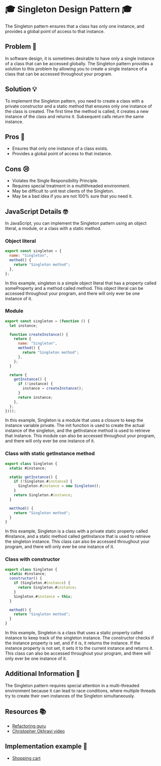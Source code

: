 # 🎓 Singleton Design Pattern 🎓

The Singleton pattern ensures that a class has only one instance, and provides a global point of access to that instance.

## Problem 🤔

In software design, it is sometimes desirable to have only a single instance of a class that can be accessed globally. The Singleton pattern provides a solution to this problem by allowing you to create a single instance of a class that can be accessed throughout your program.

## Solution 💡

To implement the Singleton pattern, you need to create a class with a private constructor and a static method that ensures only one instance of the class is created. The first time the method is called, it creates a new instance of the class and returns it. Subsequent calls return the same instance.

## Pros 🎉

- Ensures that only one instance of a class exists.
- Provides a global point of access to that instance.

## Cons 😢

- Violates the Single Responsibility Principle.
- Requires special treatment in a multithreaded environment.
- May be difficult to unit test clients of the Singleton.
- May be a bad idea if you are not 100% sure that you need it.

## JavaScript Details 🤓

In JavaScript, you can implement the Singleton pattern using an object literal, a module, or a class with a static method.

### Object literal

```js
export const singleton = {
  name: "Singleton",
  method() {
    return "Singleton method";
  },
};
```

In this example, singleton is a simple object literal that has a property called someProperty and a method called method. This object literal can be accessed throughout your program, and there will only ever be one instance of it.

### Module

```js
export const singleton = (function () {
  let instance;

  function createInstance() {
    return {
      name: "Singleton",
      method() {
        return "Singleton method";
      },
    };
  }

  return {
    getInstance() {
      if (!instance) {
        instance = createInstance();
      }
      return instance;
    },
  };
})();
```

In this example, Singleton is a module that uses a closure to keep the instance variable private. The init function is used to create the actual instance of the singleton, and the getInstance method is used to retrieve that instance. This module can also be accessed throughout your program, and there will only ever be one instance of it.

### Class with static getInstance method

```js
export class Singleton {
  static #instance;

  static getInstance() {
    if (!Singleton.#instance) {
      Singleton.#instance = new Singleton();
    }
    return Singleton.#instance;
  }

  metthod() {
    return "Singleton method";
  }
}
```

In this example, Singleton is a class with a private static property called #instance, and a static method called getInstance that is used to retrieve the singleton instance. This class can also be accessed throughout your program, and there will only ever be one instance of it.

### Class with constructor

```js
export class Singleton {
  static #instance;
  constructor() {
    if (Singleton.#instance) {
      return Singleton.#instance;
    }
    Singleton.#instance = this;
  }

  method() {
    return "Singleton method";
  }
}
```

In this example, Singleton is a class that uses a static property called instance to keep track of the singleton instance. The constructor checks if the instance property is set, and if it is, it returns the instance. If the instance property is not set, it sets it to the current instance and returns it. This class can also be accessed throughout your program, and there will only ever be one instance of it.

## Additional Information 📖

The Singleton pattern requires special attention in a multi-threaded environment because it can lead to race conditions, where multiple threads try to create their own instances of the Singleton simultaneously.

## Resources 📚

- [Refactoring guru](https://refactoring.guru/design-patterns/singleton)
- [Christopher Okhravi video](https://www.youtube.com/watch?v=hUE_j6q0LTQ)

## Implementation example 🚀

- [Shopping cart](./index.js)
